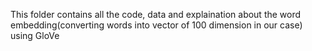 This folder contains all the code, data and explaination about the word embedding(converting words into vector of 100 dimension in our case) using GloVe
